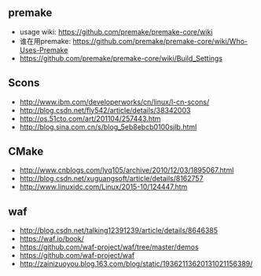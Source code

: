 ## premake
- usage wiki: https://github.com/premake/premake-core/wiki
- 谁在用premake: https://github.com/premake/premake-core/wiki/Who-Uses-Premake
- https://github.com/premake/premake-core/wiki/Build_Settings

## Scons
- http://www.ibm.com/developerworks/cn/linux/l-cn-scons/
- http://blog.csdn.net/fly542/article/details/38342003
- http://os.51cto.com/art/201104/257443.htm
- http://blog.sina.com.cn/s/blog_5eb8ebcb0100sjlb.html

## CMake
- http://www.cnblogs.com/lyq105/archive/2010/12/03/1895067.html
- http://blog.csdn.net/xuguangsoft/article/details/8162757
- http://www.linuxidc.com/Linux/2015-10/124447.htm

## waf
- http://blog.csdn.net/talking12391239/article/details/8646385
- https://waf.io/book/
- https://github.com/waf-project/waf/tree/master/demos
- https://github.com/waf-project/waf
- http://zainizuoyou.blog.163.com/blog/static/19362113620131021156389/
